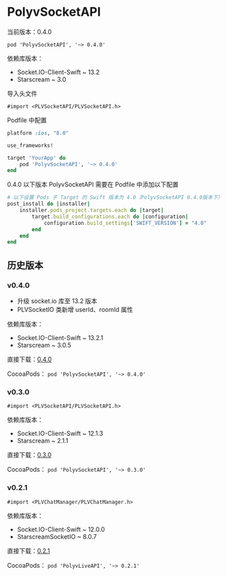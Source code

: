 # PolyvSocketAPI

当前版本：0.4.0

 `pod 'PolyvSocketAPI', '~> 0.4.0'`

依赖库版本：
- Socket.IO-Client-Swift ~ 13.2
- Starscream ~ 3.0



导入头文件

`#import <PLVSocketAPI/PLVSocketAPI.h>`



Podfile 中配置

```ruby
platform :ios, "8.0"

use_frameworks!

target 'YourApp' do
    pod 'PolyvSocketAPI', '~> 0.4.0'
end

```



0.4.0 以下版本 PolyvSocketAPI 需要在 Podfile 中添加以下配置

```ruby
# 以下设置 Pods 子 Target 的 Swift 版本为 4.0（PolyvSocketAPI 0.4.0版本下）
post_install do |installer|
    installer.pods_project.targets.each do |target|
        target.build_configurations.each do |configuration|
            configuration.build_settings['SWIFT_VERSION'] = "4.0"
        end
    end
end
```



## 历史版本

### v0.4.0

- 升级 socket.io 库至 13.2 版本
- PLVSocketIO 类新增 userId、roomId 属性

依赖库版本：

- Socket.IO-Client-Swift ~ 13.2.1
- Starscream ~ 3.0.5 

直接下载：[0.4.0](http://repo.polyv.net/ios/download/socketAPI/PLVSocketAPI_0.4.0+180614.zip.zip)

CocoaPods： `pod 'PolyvSocketAPI', '~> 0.4.0'`

### v0.3.0

`#import <PLVSocketAPI/PLVSocketAPI.h>`

依赖库版本：

- Socket.IO-Client-Swift ~ 12.1.3
- Starscream ~ 2.1.1

直接下载：[0.3.0](http://repo.polyv.net/ios/download/socketAPI/0.3.0/PLVSocketAPI.framework-full.zip)

CocoaPods： `pod 'PolyvSocketAPI', '~> 0.3.0'`

###  v0.2.1 

`#import <PLVChatManager/PLVChatManager.h>`

依赖库版本：

- Socket.IO-Client-Swift ~ 12.0.0
- StarscreamSocketIO ~ 8.0.7

直接下载：[0.2.1](http://repo.polyv.net/ios/download/socketAPI/0.2.1/PLVChatManager.framework.zip)

CocoaPods： `pod 'PolyvLiveAPI', '~> 0.2.1'`